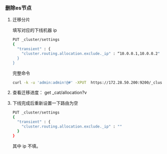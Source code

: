 ### 删除es节点

1. 迁移分片

   填写对应的下线机器 ip

   ```sh
   PUT _cluster/settings
   {
     "transient" : {
       "cluster.routing.allocation.exclude._ip" : “10.0.0.1,10.0.0.2"
     }
   }
   ```

   完整命令

   ```sh
   curl -k -u 'admin:admin!@#' -XPUT  https://172.28.50.200:9200/_cluster/settings -d '{"transient":{"cluster.routing.allocation.exclude._ip":"172.29.50.131,172.29.50.129,172.29.50.132,172.29.50.127,172.29.50.134,172.29.50.133,172.29.50.128"}}
   
   ```

2. 查看迁移进度：
   get _cat/allocation?v

3. 下线完成后重新设置一下路由为空

   ```sh
   PUT _cluster/settings
   {
     "transient" : {
       "cluster.routing.allocation.exclude._ip" : ""
     }
   }
   ```

   其中 ip 不填。

